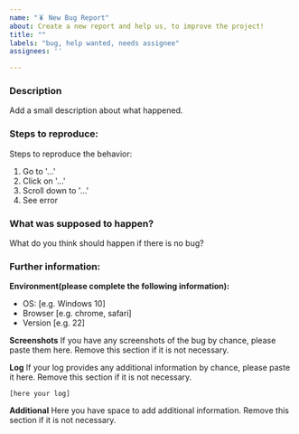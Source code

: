 ```yaml
---
name: "🪳 New Bug Report"
about: Create a new report and help us, to improve the project!
title: ""
labels: "bug, help wanted, needs assignee"
assignees: ''

---
```


### Description
Add a small description about what happened.

### Steps to reproduce:
Steps to reproduce the behavior:
1. Go to '...'
2. Click on '...'
3. Scroll down to '...'
4. See error

### What was supposed to happen?
What do you think should happen if there is no bug?


### Further information:

**Environment(please complete the following information):**
 - OS: [e.g. Windows 10]
 - Browser [e.g. chrome, safari]
 - Version [e.g. 22]

**Screenshots**
If you have any screenshots of the bug by chance, please paste them here. Remove this section if it is not necessary.

**Log**
If your log provides any additional information by chance, please paste it here. Remove this section if it is not necessary.
```
[here your log]
```

**Additional**
Here you have space to add additional information. Remove this section if it is not necessary.
